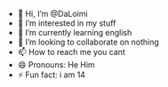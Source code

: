 - 👋 Hi, I’m @DaLoimi
- 👀 I’m interested in my stuff
- 🌱 I’m currently learning english
- 💞️ I’m looking to collaborate on nothing
- 📫 How to reach me you cant
- 😄 Pronouns: He Him
- ⚡ Fun fact: i am 14

<!---
DaLoimi/DaLoimi is a ✨ special ✨ repository because its `README.md` (this file) appears on your GitHub profile.
You can click the Preview link to take a look at your changes.
--->

